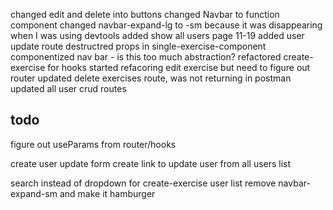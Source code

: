 changed edit and delete into buttons
changed Navbar to function component
changed navbar-expand-lg to -sm because it was disappearing when I was using devtools
added show all users page
11-19
added user update route
destructred props in single-exercise-component
componentized nav bar - is this too much abstraction?
refactored create-exercise for hooks
started refacoring edit exercise but need to figure out router
updated delete exercises route, was not returning in postman
updated all user crud routes

## todo

figure out useParams from router/hooks

create user update form
create link to update user from all users list

search instead of dropdown for create-exercise user list
remove navbar-expand-sm and make it hamburger
